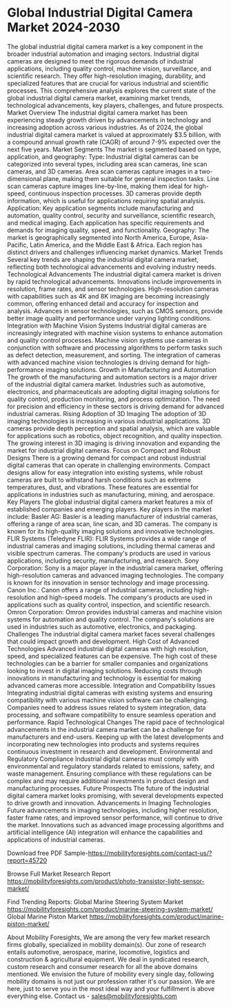 # Global Industrial Digital Camera Market 2024-2030
The global industrial digital camera market is a key component in the broader industrial automation and imaging sectors. Industrial digital cameras are designed to meet the rigorous demands of industrial applications, including quality control, machine vision, surveillance, and scientific research. They offer high-resolution imaging, durability, and specialized features that are crucial for various industrial and scientific processes. This comprehensive analysis explores the current state of the global industrial digital camera market, examining market trends, technological advancements, key players, challenges, and future prospects.
Market Overview
The industrial digital camera market has been experiencing steady growth driven by advancements in technology and increasing adoption across various industries. As of 2024, the global industrial digital camera market is valued at approximately $3.5 billion, with a compound annual growth rate (CAGR) of around 7-9% expected over the next five years.
Market Segments
The market is segmented based on type, application, and geography:
Type: Industrial digital cameras can be categorized into several types, including area scan cameras, line scan cameras, and 3D cameras. Area scan cameras capture images in a two-dimensional plane, making them suitable for general inspection tasks. Line scan cameras capture images line-by-line, making them ideal for high-speed, continuous inspection processes. 3D cameras provide depth information, which is useful for applications requiring spatial analysis.
Application: Key application segments include manufacturing and automation, quality control, security and surveillance, scientific research, and medical imaging. Each application has specific requirements and demands for imaging quality, speed, and functionality.
Geography: The market is geographically segmented into North America, Europe, Asia-Pacific, Latin America, and the Middle East & Africa. Each region has distinct drivers and challenges influencing market dynamics.
Market Trends
Several key trends are shaping the industrial digital camera market, reflecting both technological advancements and evolving industry needs.
Technological Advancements
The industrial digital camera market is driven by rapid technological advancements. Innovations include improvements in resolution, frame rates, and sensor technologies. High-resolution cameras with capabilities such as 4K and 8K imaging are becoming increasingly common, offering enhanced detail and accuracy for inspection and analysis. Advances in sensor technologies, such as CMOS sensors, provide better image quality and performance under varying lighting conditions.
Integration with Machine Vision Systems
Industrial digital cameras are increasingly integrated with machine vision systems to enhance automation and quality control processes. Machine vision systems use cameras in conjunction with software and processing algorithms to perform tasks such as defect detection, measurement, and sorting. The integration of cameras with advanced machine vision technologies is driving demand for high-performance imaging solutions.
Growth in Manufacturing and Automation
The growth of the manufacturing and automation sectors is a major driver of the industrial digital camera market. Industries such as automotive, electronics, and pharmaceuticals are adopting digital imaging solutions for quality control, production monitoring, and process optimization. The need for precision and efficiency in these sectors is driving demand for advanced industrial cameras.
Rising Adoption of 3D Imaging
The adoption of 3D imaging technologies is increasing in various industrial applications. 3D cameras provide depth perception and spatial analysis, which are valuable for applications such as robotics, object recognition, and quality inspection. The growing interest in 3D imaging is driving innovation and expanding the market for industrial digital cameras.
Focus on Compact and Robust Designs
There is a growing demand for compact and robust industrial digital cameras that can operate in challenging environments. Compact designs allow for easy integration into existing systems, while robust cameras are built to withstand harsh conditions such as extreme temperatures, dust, and vibrations. These features are essential for applications in industries such as manufacturing, mining, and aerospace.
Key Players
The global industrial digital camera market features a mix of established companies and emerging players. Key players in the market include:
Basler AG: Basler is a leading manufacturer of industrial cameras, offering a range of area scan, line scan, and 3D cameras. The company is known for its high-quality imaging solutions and innovative technologies.
FLIR Systems (Teledyne FLIR): FLIR Systems provides a wide range of industrial cameras and imaging solutions, including thermal cameras and visible spectrum cameras. The company's products are used in various applications, including security, manufacturing, and research.
Sony Corporation: Sony is a major player in the industrial camera market, offering high-resolution cameras and advanced imaging technologies. The company is known for its innovation in sensor technology and image processing.
Canon Inc.: Canon offers a range of industrial cameras, including high-resolution and high-speed models. The company's products are used in applications such as quality control, inspection, and scientific research.
Omron Corporation: Omron provides industrial cameras and machine vision systems for automation and quality control. The company's solutions are used in industries such as automotive, electronics, and packaging.
Challenges
The industrial digital camera market faces several challenges that could impact growth and development.
High Cost of Advanced Technologies
Advanced industrial digital cameras with high resolution, speed, and specialized features can be expensive. The high cost of these technologies can be a barrier for smaller companies and organizations looking to invest in digital imaging solutions. Reducing costs through innovations in manufacturing and technology is essential for making advanced cameras more accessible.
Integration and Compatibility Issues
Integrating industrial digital cameras with existing systems and ensuring compatibility with various machine vision software can be challenging. Companies need to address issues related to system integration, data processing, and software compatibility to ensure seamless operation and performance.
Rapid Technological Changes
The rapid pace of technological advancements in the industrial camera market can be a challenge for manufacturers and end-users. Keeping up with the latest developments and incorporating new technologies into products and systems requires continuous investment in research and development.
Environmental and Regulatory Compliance
Industrial digital cameras must comply with environmental and regulatory standards related to emissions, safety, and waste management. Ensuring compliance with these regulations can be complex and may require additional investments in product design and manufacturing processes.
Future Prospects
The future of the industrial digital camera market looks promising, with several developments expected to drive growth and innovation.
Advancements in Imaging Technologies
Future advancements in imaging technologies, including higher resolution, faster frame rates, and improved sensor performance, will continue to drive the market. Innovations such as advanced image processing algorithms and artificial intelligence (AI) integration will enhance the capabilities and applications of industrial cameras.

Download free PDF Sample-https://mobilityforesights.com/contact-us/?report=45720


Browse Full Market Research Report 
https://mobilityforesights.com/product/photo-transistor-light-sensor-market/

Find Trending Reports:
Global Marine Steering System Market
https://mobilityforesights.com/product/marine-steering-system-market/
Global Marine Piston Market
https://mobilityforesights.com/product/marine-piston-market/



About Mobility Foresights,
We are among the very few market research firms globally, specialized in mobility domain(s). Our zone of research entails automotive, aerospace, marine, locomotive, logistics and construction & agricultural equipment. We deal in syndicated research, custom research and consumer research for all the above domains mentioned.
We envision the future of mobility every single day, following mobility domains is not just our profession rather it's our passion. We are here, just to serve you in the most ideal way and your fulfillment is above everything else. Contact us -  sales@mobilityforesights.com 
